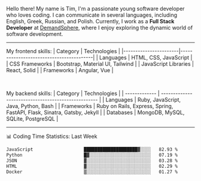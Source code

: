 <!--<div align="center">

[![Typing SVG](https://readme-typing-svg.demolab.com?font=Fira+Code&size=17&pause=1000&color=8B4513&center=true&vCenter=true&repeat=false&width=750&lines=%22The+journey+of+a+thousand+miles+begins+with+a+single+step.%22++-+Laozi)](https://git.io/typing-svg)

</div>-->

Hello there! My name is Tim, I'm a passionate young software developer who loves coding. I can communicate in several languages, including English, Greek, Russian, and Polish. Currently, I work as a **Full Stack Developer** at [DemandSphere](https://www.demandsphere.com/), where I enjoy exploring the dynamic world of software development.

---

<div>

My frontend skills:
| Category | Technologies |
|-----------------------|-----------------------------------------|
| Languages | HTML, CSS, JavaScript |
| CSS Frameworks | Bootstrap, Material UI, Tailwind |
| JavaScript Libraries | React, Solid |
| Frameworks | Angular, Vue |

<br/>

My backend skills:
| Category | Technologies |
| ------------- | --------------------------------------------------- |
| Languages | Ruby, JavaScript, Java, Python, Bash |
| Frameworks | Ruby on Rails, Express, Spring, FastAPI, Flask, Sinatra, Gatsby, Jekyll |
| Databases | MongoDB, MySQL, SQLite, PostgreSQL |

</div>

---

<div id="skills" align="center">
<!--       <img class="img" src="https://raw.githubusercontent.com/talmkg/github-stats/master/generated/overview.svg#gh-dark-mode-only"/>
      <img class="img" src="https://raw.githubusercontent.com/talmkg/github-stats/master/generated/languages.svg#gh-dark-mode-only"/>
      <img class="img" src="https://raw.githubusercontent.com/talmkg/github-stats/master/generated/overview.svg#gh-light-mode-only"/>
      <img class="img" src="https://raw.githubusercontent.com/talmkg/github-stats/master/generated/languages.svg#gh-light-mode-only"/> -->

<!-- ![](http://github-profile-summary-cards.vercel.app/api/cards/stats?username=talmkg&theme=moltack) ![](http://github-profile-summary-cards.vercel.app/api/cards/productive-time?username=talmkg&theme=moltack&utcOffset=8) -->

</div>

📊 Coding Time Statistics: Last Week
<!--START_SECTION:waka-->

```txt
JavaScript                   ████████████████████▓░░░░   82.93 %
Python                       █▓░░░░░░░░░░░░░░░░░░░░░░░   07.19 %
JSON                         ▓░░░░░░░░░░░░░░░░░░░░░░░░   03.28 %
HTML                         ▓░░░░░░░░░░░░░░░░░░░░░░░░   02.29 %
Docker                       ▒░░░░░░░░░░░░░░░░░░░░░░░░   01.27 %
```

<!--END_SECTION:waka-->

<!--
---
<div align="center">
      <img src="https://i.pinimg.com/736x/58/fa/48/58fa48ad5263beafc161999eb68341da.jpg"  width="33%"/>
      <img src="https://i.pinimg.com/564x/aa/f3/37/aaf33792278d25c0c30f7f83555597b8.jpg"  width="33%"/>
      <img src="https://i.pinimg.com/736x/ed/b0/c0/edb0c004ba777032488f5067218df68e.jpg"  width="33%"/>
</div>-->
